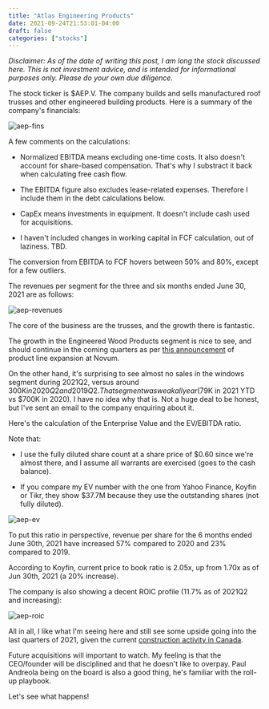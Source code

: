 ```yaml
---
title: "Atlas Engineering Products"
date: 2021-09-24T21:53:01-04:00
draft: false
categories: ["stocks"]
---
```


_Disclaimer: As of the date of writing this post, I am long the stock discussed here. This is not investment advice, and is intended for informational purposes only. Please do your own due diligence._

The stock ticker is $AEP.V. The company builds and sells manufactured roof trusses and other engineered building products. Here is a summary of the company's financials:

![aep-fins](/images/aep-fins.png)

A few comments on the calculations:

- Normalized EBITDA means excluding one-time costs. It also doesn't account for share-based compensation. That's why I substract it back when calculating free cash flow.

- The EBITDA figure also excludes lease-related expenses. Therefore I include them in the debt calculations below.

- CapEx means investments in equipment. It doesn't include cash used for acquisitions.

- I haven't included changes in working capital in FCF calculation, out of laziness. TBD.

The conversion from EBITDA to FCF hovers between 50% and 80%, except for a few outliers.

The revenues per segment for the three and six months ended June 30, 2021 are as follows:

![aep-revenues](/images/aep-revenues.png)

The core of the business are the trusses, and the growth there is fantastic. 

The growth in the Engineered Wood Products segment is nice to see, and should continue in the coming quarters as per [this announcement](https://www.newswire.ca/news-releases/atlas-engineered-products-announces-product-line-expansion-at-novum-building-components-875537316.html) of product line expansion at Novum.

On the other hand, it's surprising to see almost no sales in the windows segment during 2021Q2, versus around $300K in 2020Q2 and 2019Q2. That segment was weak all year ($79K in 2021 YTD vs $700K in 2020). I have no idea why that is. Not a huge deal to be honest, but I've sent an email to the company enquiring about it.

Here's the calculation of the Enterprise Value and the EV/EBITDA ratio. 

Note that:

- I use the fully diluted share count at a share price of $0.60 since we're almost there, and I assume all warrants are exercised (goes to the cash balance).

- If you compare my EV number with the one from Yahoo Finance, Koyfin or Tikr, they show $37.7M because they use the outstanding shares (not fully diluted).

![aep-ev](/images/aep-ev.png)

To put this ratio in perspective, revenue per share for the 6 months ended June 30th, 2021 have increased 57% compared to 2020 and 23% compared to 2019.

According to Koyfin, current price to book ratio is 2.05x, up from 1.70x as of Jun 30th, 2021 (a 20% increase). 

The company is also showing a decent ROIC profile (11.7% as of 2021Q2 and increasing):

![aep-roic](/images/aep-roic.png)

All in all, I like what I'm seeing here and still see some upside going into the last quarters of 2021, given the current [construction activity in Canada](https://thoughtleadership.rbc.com/home-builders-are-tackling-canadas-housing-supply-shortage/?utm_medium=email&utm_source=salesforce&utm_campaign=Housing).

Future acquisitions will important to watch. My feeling is that the CEO/founder will be disciplined and that he doesn't like to overpay. Paul Andreola being on the board is also a good thing, he's familiar with the roll-up playbook. 

Let's see what happens!